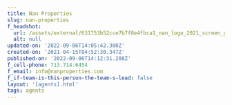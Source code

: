 ```yaml
---
title: Nan Properties
slug: nan-properties
f_headshot:
  url: /assets/external/631753b52cce7b7f8e4fbca1_nan_logo_2021_screen_gray.jpeg
  alt: null
updated-on: '2022-09-06T14:05:42.300Z'
created-on: '2021-04-15T04:52:30.347Z'
published-on: '2022-09-06T14:12:31.208Z'
f_cell-phone: 713.714.6454
f_email: info@nanproperties.com
f_if-team-is-this-person-the-team-s-lead: false
layout: '[agents].html'
tags: agents
---
```



